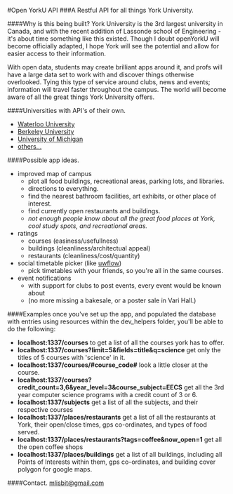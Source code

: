 
#Open YorkU API
###A Restful API for all things York University.

####Why is this being built?
York University is the 3rd largest university in Canada, and with the recent addition of Lassonde school of Engineering - it's about time something like this existed. Though I doubt openYorkU will become officially adapted, I hope York will see the potential and allow for easier access to their information.

With open data, students may create brilliant apps around it, and profs will have a large data set to work with and discover things otherwise overlooked. Tying this type of service around clubs, news and events; information will travel faster throughout the campus. The world will become aware of all the great things York University offers.

####Universities with API's of their own.
  * [Waterloo University](https://github.com/uWaterloo/api-documentation)
  * [Berkeley University](https://developer.berkeley.edu/)
  * [University of Michigan](http://developer.it.umich.edu/)
  * [others...](http://blog.mashape.com/list-of-15-university-apis/)
  
####Possible app ideas.
  * improved map of campus 
    * plot all food buildings, recreational areas, parking lots, and libraries.
    * directions to everything.
    * find the nearest bathroom facilities, art exhibits, or other place of interest.
    * find currently open restaurants and buildings. 
    * *not enough people know about all the great food places at York, cool study spots, and recreational areas.*
  * ratings 
    * courses (easiness/usefullness)
    * buildings (cleanliness/architectual appeal)
    * restaurants (cleanliness/cost/quantity)
  * social timetable picker (like [uwflow](https://uwflow.com/))
    * pick timetables with your friends, so you're all in the same courses. 
  * event notifications
    * with support for clubs to post events, every event would be known about 
    * (no more missing a bakesale, or a poster sale in Vari Hall.)

####Examples
once you've set up the app, and populated the database with entries using resources within the dev_helpers folder, you'll be able to do the following:

  * **localhost:1337/courses** to get a list of all the courses york has to offer.
  * **localhost:1337/courses?limit=5&fields=title&q=science** get only the titles of 5 courses with 'science' in it.
  * **localhost:1337/courses/#course_code#** look a little closer at the course.
  * **localhost:1337/courses?credit_count=3,6&year_level=3&course_subject=EECS** get all the 3rd year computer science programs with a credit count of 3 or 6.
  * **localhost:1337/subjects** get a list of all the subjects, and their respective courses
  * **localhost:1337/places/restaurants** get a list of all the restaurants at York, their open/close times, gps co-ordinates, and types of food served.
  * **localhost:1337/places/restaurants?tags=coffee&now_open=1** get all the open coffee shops
  * **localhost:1337/places/buildings** get a list of all buildings, including all Points of Interests within them, gps co-ordinates, and building cover polygon for google maps. 

####Contact.
[mlisbit@gmail.com](mailto://mlisbit@gmail.com)
